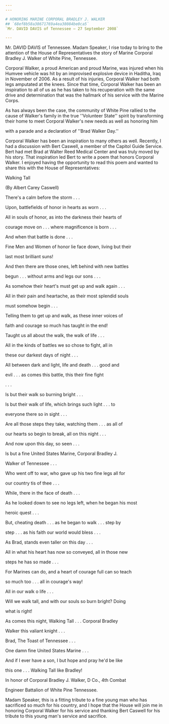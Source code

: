 ```yaml
---
---

# HONORING MARINE CORPORAL BRADLEY J. WALKER
## `68ef8b58a38671769a4ea38084be0ca5`
`Mr. DAVID DAVIS of Tennessee — 27 September 2008`

---
```



Mr. DAVID DAVIS of Tennessee. Madam Speaker, I rise today to bring to 
the attention of the House of Representatives the story of Marine 
Corporal Bradley J. Walker of White Pine, Tennessee.

Corporal Walker, a proud American and proud Marine, was injured when 
his Humvee vehicle was hit by an improvised explosive device in 
Haditha, Iraq in November of 2006. As a result of his injuries, 
Corporal Walker had both legs amputated at the knees. Since that time, 
Corporal Walker has been an inspiration to all of us as he has taken to 
his recuperation with the same drive and determination that was the 
hallmark of his service with the Marine Corps.

As has always been the case, the community of White Pine rallied to 
the cause of Walker's family in the true ''Volunteer State'' spirit by 
transforming their home to meet Corporal Walker's new needs as well as 
honoring him


with a parade and a declaration of ''Brad Walker Day.''

Corporal Walker has been an inspiration to many others as well. 
Recently, I had a discussion with Bert Caswell, a member of the Capitol 
Guide Service. Bert had met Brad at Walter Reed Medical Center and was 
truly moved by his story. That inspiration led Bert to write a poem 
that honors Corporal Walker. I enjoyed having the opportunity to read 
this poem and wanted to share this with the House of Representatives:
















Walking Tall












 (By Albert Carey Caswell)



 There's a calm before the storm . . .


 Upon, battlefields of honor in hearts as worn . . .


 All in souls of honor, as into the darkness their hearts of 





 courage move on . . . where magnificence is born . . .



 And when that battle is done . . .


 Fine Men and Women of honor lie face down, living but their 





 last most brilliant suns!


 And then there are those ones, left behind with new battles 





 begun . . . without arms and legs our sons . . .


 As somehow their heart's must get up and walk again . . .


 All in their pain and heartache, as their most splendid souls 





 must somehow begin . . .


 Telling them to get up and walk, as these inner voices of 





 faith and courage so much has taught in the end!



 Taught us all about the walk, the walk of life . . .


 All in the kinds of battles we so chose to fight, all in 





 these our darkest days of night . . .


 All between dark and light, life and death . . . good and 





 evil . . . as comes this battle, this their fine fight 





 . . .



 Is but their walk so burning bright . . .


 Is but their walk of life, which brings such light . . . to 





 everyone there so in sight . . .


 Are all those steps they take, watching them . . . as all of 





 our hearts so begin to break, all on this night . . .



 And now upon this day, so seen . . .


 Is but a fine United States Marine, Corporal Bradley J. 





 Walker of Tennessee . . .


 Who went off to war, who gave up his two fine legs all for 





 our country tis of thee . . .



 While, there in the face of death . . .


 As he looked down to see no legs left, when he began his most 





 heroic quest . . .


 But, cheating death . . . as he began to walk . . . step by 





 step . . . as his faith our world would bless . . .



 As Brad, stands even taller on this day . . .


 All in what his heart has now so conveyed, all in those new 





 steps he has so made . . .


 For Marines can do, and a heart of courage full can so teach 





 so much too . . . all in courage's way!



 All in our walk o life . . .


 Will we walk tall, and with our souls so burn bright? Doing 





 what is right!


 As comes this night, Walking Tall . . . Corporal Bradley 





 Walker this valiant knight . . .



 Brad, The Toast of Tennessee . . .


 One damn fine United States Marine . . .


 And if I ever have a son, I but hope and pray he'd be like 





 this one . . . Walking Tall like Bradley!




 In honor of Corporal Bradley J. Walker, D Co., 4th Combat 


 Engineer Battalion of White Pine Tennessee.


Madam Speaker, this is a fitting tribute to a fine young man who has 
sacrificed so much for his country, and I hope that the House will join 
me in honoring Corporal Walker for his service and thanking Bert 
Caswell for his tribute to this young man's service and sacrifice.
